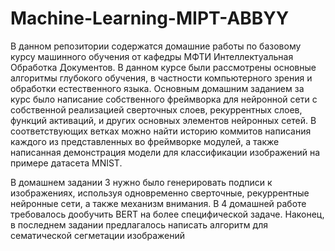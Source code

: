 # Machine-Learning-MIPT-ABBYY

В данном репозитории содержатся домашние работы по базовому курсу машинного обучения от кафедры МФТИ Интеллектуальная Обработка Документов. В данном курсе были рассмотрены основные алгоритмы глубокого обучения, в частности компьютерного зрения и обработки естественного языка. Основным домашним заданием за курс было написание собственного фреймворка для нейронной сети с собственной реализацией сверточных слоев, рекуррентных слоев, функций активаций, и других основных элементов нейронных сетей. В соответствующих ветках можно найти историю коммитов написания каждого из представленных во фреймворке модулей, а также написанная демонстрация модели для классификации изображений на примере датасета MNIST.

В домашнем задании 3 нужно было генерировать подписи к изображениях, используя одновременно сверточные, рекуррентные нейронные сети, а также механизм внимания. В 4 домашней работе требовалось дообучить BERT на более специфической задаче. Наконец, в последнем задании предлагалось написать алгоритм для сематической сегметации изображений
